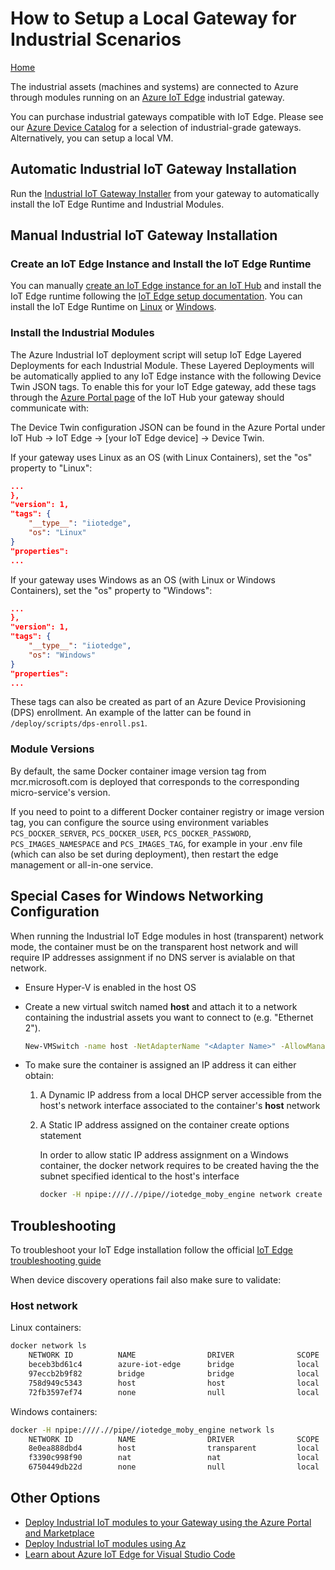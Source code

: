 # How to Setup a Local Gateway for Industrial Scenarios

[Home](readme.md)

The industrial assets (machines and systems) are connected to Azure through modules running on an [Azure IoT Edge](https://azure.microsoft.com/services/iot-edge/) industrial gateway.

You can purchase industrial gateways compatible with IoT Edge. Please see our [Azure Device Catalog](https://catalog.azureiotsolutions.com/alldevices?filters={3:[2,9],18:[1]}) for a selection of industrial-grade gateways. Alternatively, you can setup a local VM.

## Automatic Industrial IoT Gateway Installation

Run the [Industrial IoT Gateway Installer](quickstart-gateway-installer.md) from your gateway to automatically install the IoT Edge Runtime and Industrial Modules.

## Manual Industrial IoT Gateway Installation

### Create an IoT Edge Instance and Install the IoT Edge Runtime

You can manually [create an IoT Edge instance for an IoT Hub](https://docs.microsoft.com/en-us/azure/iot-edge/how-to-register-device) and install the IoT Edge runtime following the [IoT Edge setup documentation](https://docs.microsoft.com/en-us/azure/iot-edge/). You can install the IoT Edge Runtime on [Linux](https://docs.microsoft.com/en-us/azure/iot-edge/how-to-install-iot-edge-linux) or [Windows](https://docs.microsoft.com/en-us/azure/iot-edge/how-to-install-iot-edge-windows).

### Install the Industrial Modules

The Azure Industrial IoT deployment script will setup IoT Edge Layered Deployments for each Industrial Module. These Layered Deployments will be automatically applied to any IoT Edge instance with the following Device Twin JSON tags. To enable this for your IoT Edge gateway, add these tags through the [Azure Portal page](http://portal.azure.com) of the IoT Hub your gateway should communicate with:

The Device Twin configuration JSON can be found in the Azure Portal under IoT Hub -> IoT Edge -> [your IoT Edge device] -> Device Twin.

If your gateway uses Linux as an OS (with Linux Containers), set the "os" property to "Linux":

```json
... 
},
"version": 1,
"tags": {
    "__type__": "iiotedge",
    "os": "Linux"    
}
"properties": 
...
```

If your gateway uses Windows as an OS (with Linux or Windows Containers), set the "os" property to "Windows":

```json
...
},
"version": 1,
"tags": {
    "__type__": "iiotedge",
    "os": "Windows"
}
"properties": 
...
```

These tags can also be created as part of an Azure Device Provisioning (DPS) enrollment.  An example of the latter can be found in `/deploy/scripts/dps-enroll.ps1`.

### Module Versions

By default, the same Docker container image version tag from mcr.microsoft.com is deployed that corresponds to the corresponding micro-service's version.

If you need to point to a different Docker container registry or image version tag, you can configure the source using environment variables `PCS_DOCKER_SERVER`, `PCS_DOCKER_USER`, `PCS_DOCKER_PASSWORD`, `PCS_IMAGES_NAMESPACE` and `PCS_IMAGES_TAG`, for example in your .env file (which can also be set during deployment), then restart the edge management or all-in-one service.

## Special Cases for Windows Networking Configuration

When running the Industrial IoT Edge modules in host (transparent) network mode, the container must be on the transparent host network and will require IP addresses assignment if no DNS server is avialable on that network.

- Ensure Hyper-V is enabled in the host OS
- Create a new virtual switch named **host** and attach it to a network containing the industrial assets you want to connect to (e.g. "Ethernet 2").

    ```bash
    New-VMSwitch -name host -NetAdapterName "<Adapter Name>" -AllowManagementOS $true
    ```

- To make sure the container is assigned an IP address it can either obtain:

    1. A Dynamic IP address from a local DHCP server accessible from the host's network interface associated to the container's **host** network  

    2. A Static IP address assigned on the container create options statement
        
        In order to allow static IP address assignment on a Windows container, the docker network requires to be created having the the subnet specified identical to the host's interface

        ```bash
        docker -H npipe:////.//pipe//iotedge_moby_engine network create -d transparent -o com.docker.network.windowsshim.interface="Ethernet 2" -o com.docker.network.windowsshim.networkname=host --subnet=192.168.30.0/24 --gateway=192.168.30.1 host
        ```

## Troubleshooting

To troubleshoot your IoT Edge installation follow the official [IoT Edge troubleshooting guide](https://docs.microsoft.com/en-us/azure/iot-edge/troubleshoot)

When device discovery operations fail also make sure to validate:

### Host network

Linux containers:

```bash
docker network ls
    NETWORK ID          NAME                DRIVER              SCOPE
    beceb3bd61c4        azure-iot-edge      bridge              local
    97eccb2b9f82        bridge              bridge              local
    758d949c5343        host                host                local
    72fb3597ef74        none                null                local
```

Windows containers:

```bash
docker -H npipe:////.//pipe//iotedge_moby_engine network ls
    NETWORK ID          NAME                DRIVER              SCOPE
    8e0ea888dbd4        host                transparent         local
    f3390c998f90        nat                 nat                 local
    6750449db22d        none                null                local
```

## Other Options

- [Deploy Industrial IoT modules to your Gateway using the Azure Portal and Marketplace](howto-deploy-modules-portal.md)
- [Deploy Industrial IoT modules using Az](howto-deploy-modules-az.md)
- [Learn about Azure IoT Edge for Visual Studio Code](https://github.com/microsoft/vscode-azure-iot-edge)
